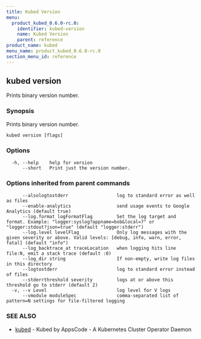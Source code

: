 ```yaml
---
title: Kubed Version
menu:
  product_kubed_0.6.0-rc.0:
    identifier: kubed-version
    name: Kubed Version
    parent: reference
product_name: kubed
menu_name: product_kubed_0.6.0-rc.0
section_menu_id: reference
---
```

## kubed version

Prints binary version number.

### Synopsis

Prints binary version number.

```
kubed version [flags]
```

### Options

```
  -h, --help    help for version
      --short   Print just the version number.
```

### Options inherited from parent commands

```
      --alsologtostderr                  log to standard error as well as files
      --enable-analytics                 send usage events to Google Analytics (default true)
      --log.format logFormatFlag         Set the log target and format. Example: "logger:syslog?appname=bob&local=7" or "logger:stdout?json=true" (default "logger:stderr")
      --log.level levelFlag              Only log messages with the given severity or above. Valid levels: [debug, info, warn, error, fatal] (default "info")
      --log_backtrace_at traceLocation   when logging hits line file:N, emit a stack trace (default :0)
      --log_dir string                   If non-empty, write log files in this directory
      --logtostderr                      log to standard error instead of files
      --stderrthreshold severity         logs at or above this threshold go to stderr (default 2)
  -v, --v Level                          log level for V logs
      --vmodule moduleSpec               comma-separated list of pattern=N settings for file-filtered logging
```

### SEE ALSO

* [kubed](/docs/reference/kubed.md)	 - Kubed by AppsCode - A Kubernetes Cluster Operator Daemon

